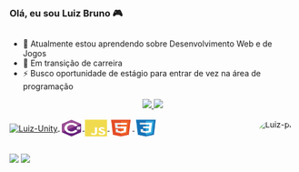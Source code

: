 ### Olá, eu sou Luiz Bruno 🎮

##

- 🌱 Atualmente estou aprendendo sobre Desenvolvimento Web e de Jogos
- 🔭 Em transição de carreira 
- ⚡ Busco oportunidade de estágio para entrar de vez na área de programação

<div align="center">
  <a href="https://github.com/Luiz-Bruno">
  <img height="180em" src="https://github-readme-stats.vercel.app/api?username=Luiz-Bruno&show_icons=true&theme=dark&include_all_commits=true&count_private=true"/>
  <img height="180em" src="https://github-readme-stats.vercel.app/api/top-langs/?username=Luiz-Bruno&layout=compact&langs_count=7&theme=dark"/>
</div>  
<div style="display: inline_block"><br>
  <img align="center" alt="Luiz-Unity" height="30" width="40" src="https://cdn.jsdelivr.net/gh/devicons/devicon/icons/unity/unity-original.svg">
  <img align="center" alt="Luiz-Csharp" height="30" width="40" src="https://raw.githubusercontent.com/devicons/devicon/master/icons/csharp/csharp-original.svg">  
  <img align="center" alt="Luiz-Js" height="30" width="40" src="https://raw.githubusercontent.com/devicons/devicon/master/icons/javascript/javascript-plain.svg">
  <img align="center" alt="Luiz-HTML" height="30" width="40" src="https://raw.githubusercontent.com/devicons/devicon/master/icons/html5/html5-original.svg">
  <img align="center" alt="Luiz-CSS" height="30" width="40" src="https://raw.githubusercontent.com/devicons/devicon/master/icons/css3/css3-original.svg">
  <link rel="stylesheet" href="https://cdn.jsdelivr.net/gh/devicons/devicon@v2.14.0/devicon.min.css">
  <img align="right" alt="Luiz-pic" height="150" style="border-radius:50px;" src="https://cdn.jsdelivr.net/gh/devicons/devicon/icons/unity/unity-original.svg">
</div>
  
  ##
  
<div>
  <a href="https://www.linkedin.com/in/luiz-bruno-b40835116" target="_blank"><img src="https://img.shields.io/badge/-LinkedIn-%230077B5?style=for-the-badge&logo=linkedin&logoColor=white" target="_blank"></a>  
  <a href = "mailto:luiz_seya@hotmail.com"><img src="https://img.shields.io/badge/-Hotmail-%23333?style=for-the-badge&logo=gmail&logoColor=white" target="_blank"></a>
   
</div>  
